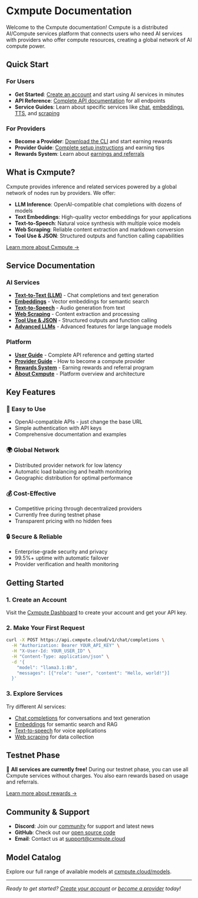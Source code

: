 # Cxmpute Documentation

Welcome to the Cxmpute documentation! Cxmpute is a distributed AI/Compute services platform that connects users who need AI services with providers who offer compute resources, creating a global network of AI compute power.

## Quick Start

### For Users
- **Get Started**: [Create an account](https://cxmpute.cloud/dashboard) and start using AI services in minutes
- **API Reference**: [Complete API documentation](/docs/user) for all endpoints
- **Service Guides**: Learn about specific services like [chat](/docs/text-to-text), [embeddings](/docs/embeddings), [TTS](/docs/text-to-speech), and [scraping](/docs/scraping)

### For Providers
- **Become a Provider**: [Download the CLI](https://github.com/unxversal/cxmpute-core/releases) and start earning rewards
- **Provider Guide**: [Complete setup instructions](/docs/provider) and earning tips
- **Rewards System**: Learn about [earnings and referrals](/docs/rewards)

## What is Cxmpute?

Cxmpute provides inference and related services powered by a global network of nodes run by providers. We offer:

- **LLM Inference**: OpenAI-compatible chat completions with dozens of models
- **Text Embeddings**: High-quality vector embeddings for your applications
- **Text-to-Speech**: Natural voice synthesis with multiple voice models
- **Web Scraping**: Reliable content extraction and markdown conversion
- **Tool Use & JSON**: Structured outputs and function calling capabilities

[Learn more about Cxmpute →](/docs/about)

## Service Documentation

### AI Services
- [**Text-to-Text (LLM)**](/docs/text-to-text) - Chat completions and text generation
- [**Embeddings**](/docs/embeddings) - Vector embeddings for semantic search
- [**Text-to-Speech**](/docs/text-to-speech) - Audio generation from text
- [**Web Scraping**](/docs/scraping) - Content extraction and processing
- [**Tool Use & JSON**](/docs/tool-use-json) - Structured outputs and function calling
- [**Advanced LLMs**](/docs/advanced-llms) - Advanced features for large language models

### Platform
- [**User Guide**](/docs/user) - Complete API reference and getting started
- [**Provider Guide**](/docs/provider) - How to become a compute provider
- [**Rewards System**](/docs/rewards) - Earning rewards and referral program
- [**About Cxmpute**](/docs/about) - Platform overview and architecture

## Key Features

### 🚀 **Easy to Use**
- OpenAI-compatible APIs - just change the base URL
- Simple authentication with API keys
- Comprehensive documentation and examples

### 🌍 **Global Network**
- Distributed provider network for low latency
- Automatic load balancing and health monitoring
- Geographic distribution for optimal performance

### 💰 **Cost-Effective**
- Competitive pricing through decentralized providers
- Currently free during testnet phase
- Transparent pricing with no hidden fees

### 🔒 **Secure & Reliable**
- Enterprise-grade security and privacy
- 99.5%+ uptime with automatic failover
- Provider verification and health monitoring

## Getting Started

### 1. Create an Account
Visit the [Cxmpute Dashboard](https://cxmpute.cloud/dashboard) to create your account and get your API key.

### 2. Make Your First Request
```bash
curl -X POST https://api.cxmpute.cloud/v1/chat/completions \
  -H "Authorization: Bearer YOUR_API_KEY" \
  -H "X-User-Id: YOUR_USER_ID" \
  -H "Content-Type: application/json" \
  -d '{
    "model": "llama3.1:8b",
    "messages": [{"role": "user", "content": "Hello, world!"}]
  }'
```

### 3. Explore Services
Try different AI services:
- [Chat completions](/docs/text-to-text) for conversations and text generation
- [Embeddings](/docs/embeddings) for semantic search and RAG
- [Text-to-speech](/docs/text-to-speech) for voice applications
- [Web scraping](/docs/scraping) for data collection

## Testnet Phase

🎉 **All services are currently free!** During our testnet phase, you can use all Cxmpute services without charges. You also earn rewards based on usage and referrals.

[Learn more about rewards →](/docs/rewards)

## Community & Support

- **Discord**: Join our [community](https://discord.com/invite/CJGA7B2zKT) for support and latest news
- **GitHub**: Check out our [open source code](https://github.com/unxversal/cxmpute-core)
- **Email**: Contact us at support@cxmpute.cloud

## Model Catalog

Explore our full range of available models at [cxmpute.cloud/models](https://cxmpute.cloud/models).

---

*Ready to get started? [Create your account](https://cxmpute.cloud/dashboard) or [become a provider](https://github.com/unxversal/cxmpute-core/releases) today!* 